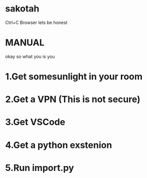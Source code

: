# sakotah
Ctrl+C Browser lets be honest 
# MANUAL
okay so what you is you
# 1.Get somesunlight in your room
# 2.Get a VPN (This is not secure)
# 3.Get VSCode
# 4.Get a python exstenion
# 5.Run import.py
